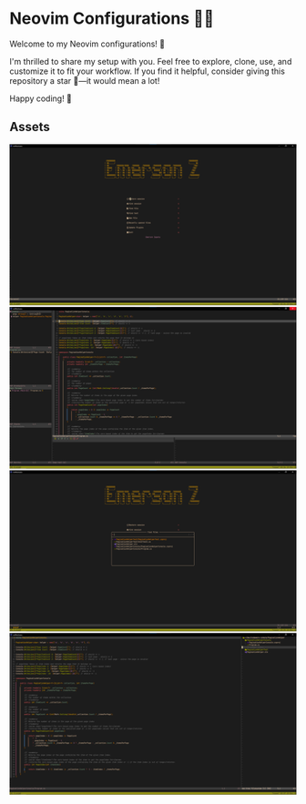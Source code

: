 # Neovim Configurations 👨‍💻

Welcome to my Neovim configurations! 🎉

I'm thrilled to share my setup with you. Feel free to explore, clone, use, and customize it to fit your workflow. If you find it helpful, consider giving this repository a star 🌟—it would mean a lot!

Happy coding! 🚀

## Assets

![principal](./assets/principal.png)
![csharp-dap](./assets/csharp-dap.png)
![telescope](./assets/telescope.png)
![tree](./assets/tree.png)
